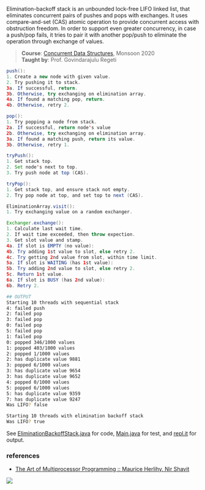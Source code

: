 Elimination-backoff stack is an unbounded lock-free LIFO
linked list, that eliminates concurrent pairs of pushes
and pops with exchanges.  It uses compare-and-set (CAS)
atomic operation to provide concurrent access with
obstruction freedom. In order to support even greater
concurrency, in case a push/pop fails, it tries to
pair it with another pop/push to eliminate the operation
through exchange of values.

> **Course**: [Concurrent Data Structures], Monsoon 2020\
> **Taught by**: Prof. Govindarajulu Regeti

[Concurrent Data Structures]: https://github.com/iiithf/concurrent-data-structures

```java
push():
1. Create a new node with given value.
2. Try pushing it to stack.
3a. If successful, return.
3b. Otherwise, try exchanging on elimination array.
4a. If found a matching pop, return.
4b. Otherwise, retry 2.
```

```java
pop():
1. Try popping a node from stack.
2a. If successful, return node's value
2b. Otherwise, try exchanging on elimination array.
3a. If found a matching push, return its value.
3b. Otherwise, retry 1.
```

```java
tryPush():
1. Get stack top.
2. Set node's next to top.
3. Try push node at top (CAS).
```

```java
tryPop():
1. Get stack top, and ensure stack not empty.
2. Try pop node at top, and set top to next (CAS).
```

```java
EliminationArray.visit():
1. Try exchanging value on a random exchanger.
```

```java
Exchanger.exchange():
1. Calculate last wait time.
2. If wait time exceeded, then throw expection.
3. Get slot value and stamp.
4a. If slot is EMPTY (no value):
4b. Try adding 1st value to slot, else retry 2.
4c. Try getting 2nd value from slot, within time limit.
5a. If slot is WAITING (has 1st value):
5b. Try adding 2nd value to slot, else retry 2.
5c. Return 1st value.
6a. If slot is BUSY (has 2nd value):
6b. Retry 2.
```

```bash
## OUTPUT
Starting 10 threads with sequential stack
4: failed push
2: failed pop
3: failed pop
0: failed pop
5: failed pop
1: failed pop
0: popped 346/1000 values
1: popped 403/1000 values
2: popped 1/1000 values
2: has duplicate value 9881
3: popped 6/1000 values
3: has duplicate value 9654
3: has duplicate value 9652
4: popped 0/1000 values
5: popped 6/1000 values
5: has duplicate value 9359
7: has duplicate value 9247
Was LIFO? false

Starting 10 threads with elimination backoff stack
Was LIFO? true
```

See [EliminationBackoffStack.java] for code, [Main.java] for test, and [repl.it] for output.

[EliminationBackoffStack.java]: https://repl.it/@wolfram77/elimination-backoff-stack#EliminationBackoffStack.java
[Main.java]: https://repl.it/@wolfram77/elimination-backoff-stack#Main.java
[repl.it]: https://elimination-backoff-stack.wolfram77.repl.run


### references

- [The Art of Multiprocessor Programming :: Maurice Herlihy, Nir Shavit](https://dl.acm.org/doi/book/10.5555/2385452)

![](https://ga-beacon.deno.dev/G-G1E8HNDZYY:v51jklKGTLmC3LAZ4rJbIQ/github.com/javaf/elimination-backoff-stack)
